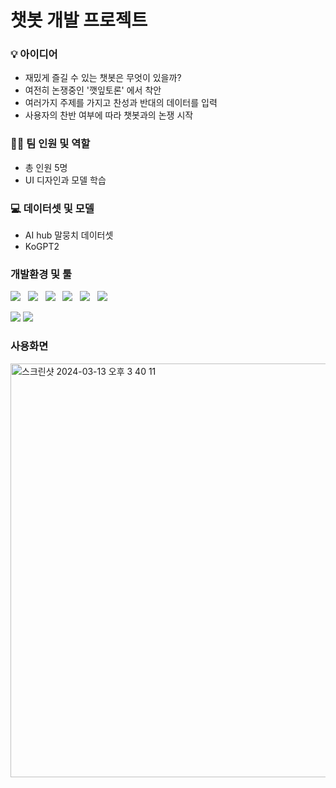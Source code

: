 # 챗봇 개발 프로젝트


### 💡 아이디어
- 재밌게 즐길 수 있는 챗봇은 무엇이 있을까?
- 여전히 논쟁중인 '깻잎토론' 에서 착안
- 여러가지 주제를 가지고 찬성과 반대의 데이터를 입력
- 사용자의 찬반 여부에 따라 챗봇과의 논쟁 시작

### 👩‍💻 팀 인원 및 역할
- 총 인원 5명
- UI 디자인과 모델 학습

### 💻 데이터셋 및 모델
- AI hub 말뭉치 데이터셋
- KoGPT2

### 개발환경 및 툴

  <img src="https://img.shields.io/badge/HTML5-E34F26?style=flat&logo=html5&logoColor=white"/>&nbsp;&nbsp;
    <img src="https://img.shields.io/badge/CSS3-1572B6?style=flat&logo=css3&logoColor=white"/>&nbsp;&nbsp;
  <img src="https://img.shields.io/badge/JavaScript-gray?style=flat&logo=JavaScript&logoColor=F7DF1E"/>&nbsp;&nbsp;
  <img src="https://img.shields.io/badge/React-wheat?style=flat&logo=react&logoColor=61DAFB"/>&nbsp;&nbsp;
    <img src="https://img.shields.io/badge/Node.js-c2c5c5?style=flat&logo=Node.js&logoColor=339933"/>&nbsp;&nbsp;
  <img src="https://img.shields.io/badge/FastAPI-009688?style=flat&logo=fastapi&logoColor=4479A1"/>&nbsp;&nbsp;
  
<img src="https://img.shields.io/badge/MongoDB-47A248?style=flat&logo=MongoDB&logoColor=white"/> <img src="https://img.shields.io/badge/VScode-007ACC?style=flat&logo=visualstudiocode&logoColor=white"/>

### 사용화면

<img width="662" alt="스크린샷 2024-03-13 오후 3 40 11" src="https://github.com/Leekayoung12/teamproject2/assets/149549320/f214a73b-f905-46ce-8c57-6ce70199635e">


